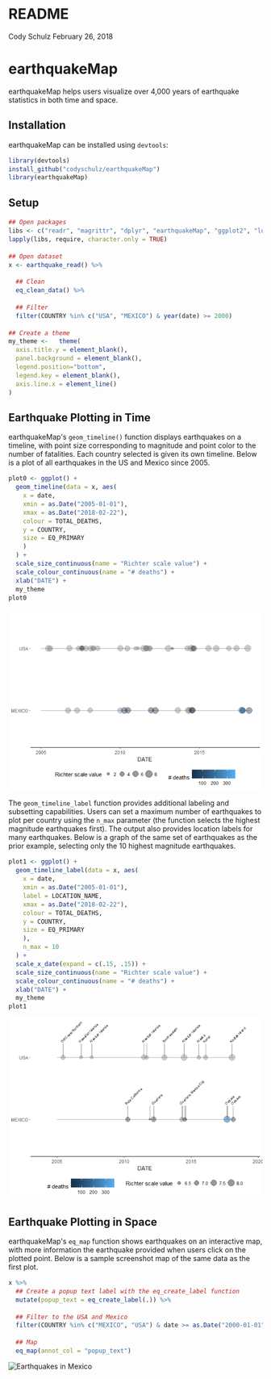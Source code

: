 README
================
Cody Schulz
February 26, 2018

earthquakeMap
=============

earthquakeMap helps users visualize over 4,000 years of earthquake statistics in both time and space.

Installation
------------

earthquakeMap can be installed using `devtools`:

``` r
library(devtools)
install_github("codyschulz/earthquakeMap")
library(earthquakeMap)
```

Setup
-----

``` r
## Open packages
libs <- c("readr", "magrittr", "dplyr", "earthquakeMap", "ggplot2", "lubridate")
lapply(libs, require, character.only = TRUE)

## Open dataset
x <- earthquake_read() %>%
  
  ## Clean
  eq_clean_data() %>%
  
  ## Filter
  filter(COUNTRY %in% c("USA", "MEXICO") & year(date) >= 2000) 

## Create a theme
my_theme <-   theme(
  axis.title.y = element_blank(),
  panel.background = element_blank(),
  legend.position="bottom",
  legend.key = element_blank(),
  axis.line.x = element_line()
)
```

Earthquake Plotting in Time
---------------------------

earthquakeMap's `geom_timeline()` function displays earthquakes on a timeline, with point size corresponding to magnitude and point color to the number of fatalities. Each country selected is given its own timeline. Below is a plot of all earthquakes in the US and Mexico since 2005.

``` r
plot0 <- ggplot() +
  geom_timeline(data = x, aes(
    x = date,
    xmin = as.Date("2005-01-01"), 
    xmax = as.Date("2018-02-22"), 
    colour = TOTAL_DEATHS, 
    y = COUNTRY, 
    size = EQ_PRIMARY
    )
  ) +
  scale_size_continuous(name = "Richter scale value") +
  scale_colour_continuous(name = "# deaths") +
  xlab("DATE") +
  my_theme
plot0
```

![](README_files/figure-markdown_github/geom_timeline_ex-1.png)

The `geom_timeline_label` function provides additional labeling and subsetting capabilities. Users can set a maximum number of earthquakes to plot per country using the `n_max` parameter (the function selects the highest magnitude earthquakes first). The output also provides location labels for many earthquakes. Below is a graph of the same set of earthquakes as the prior example, selecting only the 10 highest magnitude earthquakes.

``` r
plot1 <- ggplot() +
  geom_timeline_label(data = x, aes(
    x = date, 
    xmin = as.Date("2005-01-01"), 
    label = LOCATION_NAME,
    xmax = as.Date("2018-02-22"), 
    colour = TOTAL_DEATHS, 
    y = COUNTRY, 
    size = EQ_PRIMARY
    ),
    n_max = 10
  ) +
  scale_x_date(expand = c(.15, .15)) +
  scale_size_continuous(name = "Richter scale value") +
  scale_colour_continuous(name = "# deaths") +
  xlab("DATE") +
  my_theme
plot1
```

![](README_files/figure-markdown_github/geom_timeline_label_ex-1.png)

Earthquake Plotting in Space
----------------------------

earthquakeMap's `eq_map` function shows earthquakes on an interactive map, with more information the earthquake provided when users click on the plotted point. Below is a sample screenshot map of the same data as the first plot.

``` r
x %>%
  ## Create a popup text label with the eq_create_label function
  mutate(popup_text = eq_create_label(.)) %>%
  
  ## Filter to the USA and Mexico 
  filter(COUNTRY %in% c("MEXICO", "USA") & date >= as.Date("2000-01-01")) %>%

  ## Map
  eq_map(annot_col = "popup_text")
```

![Earthquakes in Mexico](C:\Users\Cody\Google%20Drive\Software%20Development%20in%20R\course_5\out\usa_mexico_since_2000.png)

